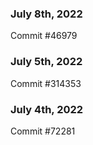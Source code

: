### July 8th, 2022

Commit #46979

### July 5th, 2022

Commit #314353


### July 4th, 2022

Commit #72281
